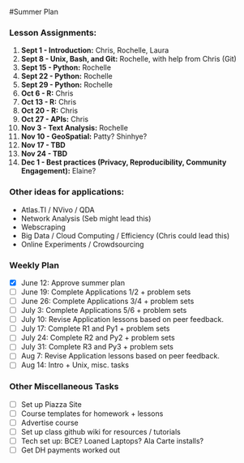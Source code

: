 #Summer Plan

### Lesson Assignments:

1. **Sept 1 - Introduction:** Chris, Rochelle, Laura
2. **Sept 8 - Unix, Bash, and Git:** Rochelle, with help from Chris (Git)
3. **Sept 15 - Python:** Rochelle
4. **Sept 22 - Python:** Rochelle
5. **Sept 29 - Python:** Rochelle
6. **Oct 6 - R:** Chris
7. **Oct 13 - R:** Chris
8. **Oct 20 - R:** Chris
9. **Oct 27 - APIs:** Chris
10. **Nov 3 - Text Analysis:** Rochelle
11. **Nov 10 - GeoSpatial:** Patty? Shinhye?
12. **Nov 17 - TBD**
13. **Nov 24 - TBD**
14. **Dec 1 - Best practices (Privacy, Reproducibility, Community Engagement):** Elaine?

### Other ideas for applications:

- Atlas.TI / NVivo / QDA
- Network Analysis (Seb might lead this)
- Webscraping
- Big Data / Cloud Computing / Efficiency (Chris could lead this)
- Online Experiments / Crowdsourcing

### Weekly Plan

- [X] June 12: Approve summer plan
- [ ] June 19: Complete Applications 1/2 + problem sets
- [ ] June 26: Complete Applications 3/4 + problem sets
- [ ] July 3: Complete Applications 5/6 + problem sets
- [ ] July 10: Revise Application lessons based on peer feedback.
- [ ] July 17: Complete R1 and Py1 + problem sets
- [ ] July 24: Complete R2 and Py2 + problem sets
- [ ] July 31: Complete R3 and Py3 + problem sets
- [ ] Aug 7: Revise Application lessons based on peer feedback.
- [ ] Aug 14: Intro + Unix, misc. tasks

### Other Miscellaneous Tasks

- [ ] Set up Piazza Site
- [ ] Course templates for homework + lessons
- [ ] Advertise course
- [ ] Set up class github wiki for resources / tutorials
- [ ] Tech set up: BCE? Loaned Laptops? Ala Carte installs?
- [ ] Get DH payments worked out